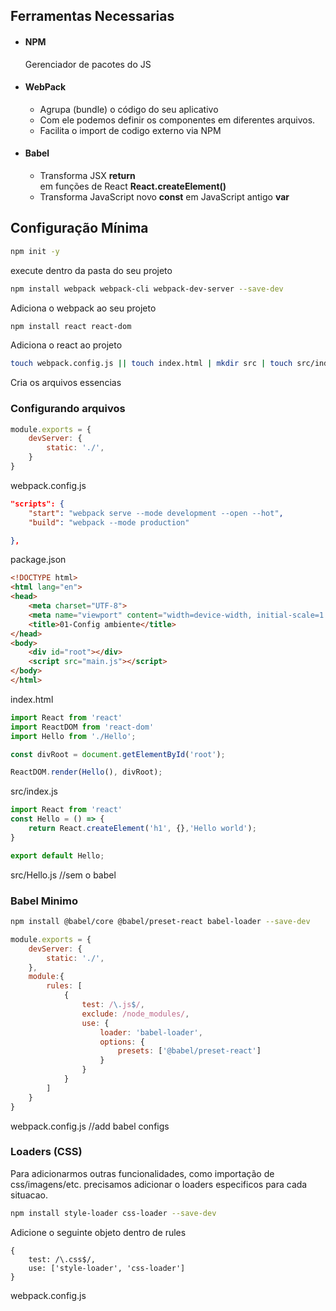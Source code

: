 ## Ferramentas Necessarias
- #### NPM
    Gerenciador de pacotes do JS

- #### WebPack
    - Agrupa (bundle) o código do seu aplicativo
    - Com ele podemos definir os componentes em diferentes arquivos.
    - Facilita o import de codigo externo via NPM
- #### Babel
    - Transforma JSX **return <div></div>** em funções de React **React.createElement()**
    - Transforma JavaScript novo **const** em JavaScript antigo **var**

## Configuração Mínima

```bash
npm init -y
```
execute dentro da pasta do seu projeto

```bash
npm install webpack webpack-cli webpack-dev-server --save-dev
```
Adiciona o webpack ao seu projeto


```bash
npm install react react-dom
```
Adiciona o react ao projeto

```bash
touch webpack.config.js || touch index.html | mkdir src | touch src/index.js
```

Cria os arquivos essencias

### Configurando arquivos

```js
module.exports = {
    devServer: {
        static: './',
    } 
}
```
webpack.config.js

```json
"scripts": {
    "start": "webpack serve --mode development --open --hot",
    "build": "webpack --mode production" 

},
```
package.json

```html
<!DOCTYPE html>
<html lang="en">
<head>
    <meta charset="UTF-8">
    <meta name="viewport" content="width=device-width, initial-scale=1.0">
    <title>01-Config ambiente</title>
</head>
<body>
    <div id="root"></div>
    <script src="main.js"></script>
</body>
</html>

```
index.html

```js
import React from 'react'
import ReactDOM from 'react-dom'
import Hello from './Hello';

const divRoot = document.getElementById('root');

ReactDOM.render(Hello(), divRoot);
```
src/index.js

```js
import React from 'react'
const Hello = () => {
    return React.createElement('h1', {},'Hello world');
}

export default Hello;
```
src/Hello.js //sem o babel

### Babel Minimo

```bash
npm install @babel/core @babel/preset-react babel-loader --save-dev
```

```js
module.exports = {
    devServer: {
        static: './',
    },
    module:{
        rules: [
            {
                test: /\.js$/,
                exclude: /node_modules/,
                use: {
                    loader: 'babel-loader',
                    options: {
                        presets: ['@babel/preset-react']
                    }
                }
            }
        ]
    }
}
```
webpack.config.js //add babel configs

### Loaders (CSS)
Para adicionarmos outras funcionalidades, como importação de css/imagens/etc. precisamos adicionar o loaders especificos para cada situacao.

```bash
npm install style-loader css-loader --save-dev
```

Adicione o seguinte objeto dentro de rules
```
{
    test: /\.css$/,
    use: ['style-loader', 'css-loader']
}

```
webpack.config.js